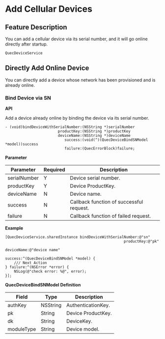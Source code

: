 # Add Cellular Devices

## Feature Description

You can add a cellular device via its serial number, and it will go online directly after startup.

```objc
QuecDeviceService
```

## Directly Add Online Device

You can directly add a device whose network has been provisioned and is already online.

### Bind Device via SN

**API**

Add a device already online by binding the device via its serial number.

```objc
- (void)bindDeviceWithSerialNumber:(NSString *)serialNumber
                        productKey:(NSString *)productKey
                        deviceName:(NSString *)deviceName
                           success:(void(^)(QuecDeviceBindSNModel *model))success
                           failure:(QuecErrorBlock)failure;
```

**Parameter**

| Parameter    | Required | Description |
|--------------|------|--------------|
| serialNumber | Y    | Device serial number. |
| productKey   | Y    | Device ProductKey. |
| deviceName   | N    | Device name. |
| success |	N|Callback function of successful request.	|
| failure |	N|Callback function of failed request.	|

**Example**

```objc
[QuecDeviceService.sharedInstance bindDeviceWithSerialNumber:@"sn"
                                                      productKey:@"pk"
                                                      deviceName:@"device name"
                                                         success:^(QuecDeviceBindSNModel *model) {
    /// Next Action
} failure:^(NSError *error) {
    NSLog(@"check error: %@", error);
}];
```

**QuecDeviceBindSNModel Definition**

| Field           | Type    | Description |
|---------------------|-----------|------------------------|
| authKey                  | NSString    |  AuthenticationKey.  |
| pk          | String    | Device ProductKey. |
| dk           | String    | DeviceKey.      |
| moduleType           | String    | Device model. |
